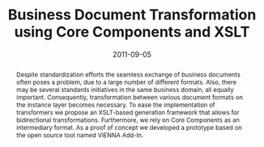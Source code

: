 ---
abstract: Despite standardization efforts the seamless exchange of business documents
  often poses a problem, due to a large number of different formats. Also, there may
  be several standards initiatives in the same business domain, all equally important.   Consequently,
  transformation between various document formats on the instance layer becomes necessary.
  To ease the implementation of transformers we propose an XSLT-based generation framework
  that allows for bidirectional transformations. Furthermore, we rely on Core Components
  as an intermediary format. As a proof of concept we developed a prototype based
  on the open source tool named VIENNA Add-In.
authors:
- Michael Strommer
- Fabian Kromer
- Christian Pichler
- Christian Huemer
date: '2011-09-05'
featured: false
links:
- name: Publik
  url: https://publik.tuwien.ac.at/showentry.php?ID=201830&lang=2
publication: 'Vortrag: IEEE International Conference on Commerce and Enterprise Computing,
  Luxembourg-Kirchberg, Luxembourg; 05.09.2011 - 07.09.2011; in: "Proceedings of the
  13th International Conference on Commerce and Enterprise Computing", (2011), S.
  129 - 136'
publication_types:
- '1'
publishDate: '2011-09-05'
title: Business Document Transformation using Core Components and XSLT
url_pdf: ''
---